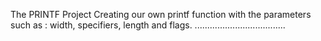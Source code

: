 The PRINTF Project
Creating our own printf function
with the  parameters such as :
width, specifiers, length and flags.
     ....................................

